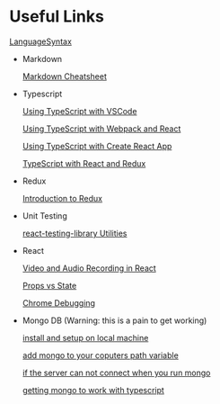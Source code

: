 # Useful Links

[LanguageSyntax](https://books.goalkicker.com/)
- Markdown


  [Markdown Cheatsheet](https://github.com/adam-p/markdown-here/wiki/Markdown-Cheatsheet)


- Typescript


  [Using TypeScript with VSCode](https://code.visualstudio.com/docs/typescript/typescript-tutorial)


  [Using TypeScript with Webpack and React](https://www.typescriptlang.org/docs/handbook/react-&-webpack.html)


  [Using TypeScript with Create React App](https://facebook.github.io/create-react-app/docs/adding-typescript)


  [TypeScript with React and Redux](https://github.com/piotrwitek/react-redux-typescript-guide)


- Redux


  [Introduction to Redux](https://redux.js.org/basics/basic-tutorial)


- Unit Testing


  [react-testing-library Utilities](https://reactjs.org/docs/test-utils.html)


- React


  [Video and Audio Recording in React](https://www.npmjs.com/package/videojs-record)


  [Props vs State](https://stackoverflow.com/questions/27991366/what-is-the-difference-between-state-and-props-in-react)


  [Chrome Debugging](https://medium.com/@auchenberg/live-edit-and-debug-your-react-apps-directly-from-vs-code-without-leaving-the-editor-2da489ed905f)

- Mongo DB (Warning: this is a pain to get working)

  [install and setup on local machine](https://docs.bmc.com/docs/digitalworkplaceadvanced/34/installing-and-setting-up-mongodb-on-windows-740861688.html)

  [add mongo to your coputers path variable](https://stackoverflow.com/questions/42159481/mongodb-node-js-module-mongo-is-not-recognised-as-an-internal-or-external-comm/48840077)

  [if the server can not connect when you run mongo](https://stackoverflow.com/questions/23726684/mongodb-on-a-windows-7-machine-no-connection-could-be-made)

  [getting mongo to work with typescript](https://tutorialedge.net/typescript/typescript-mongodb-beginners-tutorial/)


<!--stackedit_data:
eyJoaXN0b3J5IjpbLTU3OTk0MTcwMywtODY2NDQ1NzE5XX0=
-->
